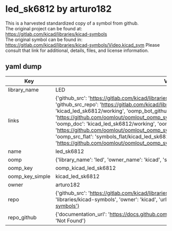 # led_sk6812 by arturo182  
This is a harvested standardized copy of a symbol from github.  
The original project can be found at:  
https://gitlab.com/kicad/libraries/kicad-symbols  
The original symbol can be found in:
https://gitlab.com/kicad/libraries/kicad-symbols/Video.kicad_sym
Please consult that link for additional, details, files, and license information.  
## yaml dump  
| Key | Value |  
| --- | --- |  
| library_name | LED |  
| links | {'github_src': 'https://gitlab.com/kicad/libraries/kicad-symbols/Video.kicad_sym', 'github_src_repo': 'https://gitlab.com/kicad/libraries/kicad-symbols', 'oomp_bot': 'kicad_led_sk6812/working', 'oomp_bot_github': 'https://github.com/oomlout/oomlout_oomp_symbol_bot/tree/main/kicad_led_sk6812/working', 'oomp_doc': 'kicad_led_sk6812/working', 'oomp_doc_github': 'https://github.com/oomlout/oomlout_oomp_symbol_doc/tree/main/kicad_led_sk6812/working', 'oomp_src_flat': 'symbols_flat/kicad_led_sk6812/working', 'oomp_src_flat_github': 'https://github.com/oomlout/oomlout_oomp_symbol_src/tree/main/kicad_led_sk6812/working'} |  
| name | led_sk6812 |  
| oomp | {'library_name': 'led', 'owner_name': 'kicad', 'symbol_name': 'led_sk6812'} |  
| oomp_key | oomp_kicad_led_sk6812 |  
| oomp_key_simple | kicad_led_sk6812 |  
| owner | arturo182 |  
| repo | {'github_src': 'https://gitlab.com/kicad/libraries/kicad-symbols/Video.kicad_sym', 'name': 'libraries/kicad-symbols', 'owner': 'kicad', 'url': 'https://gitlab.com/kicad/libraries/kicad-symbols'} |  
| repo_github | {'documentation_url': 'https://docs.github.com/rest/repos/repos#get-a-repository', 'message': 'Not Found'} |  

